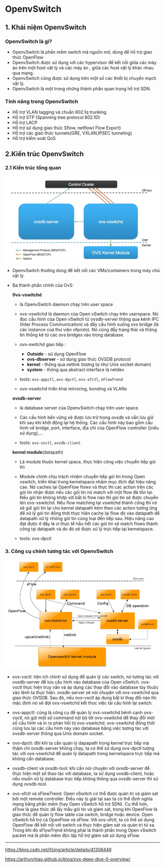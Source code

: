 # OpenvSwitch




## 1. Khái niệm OpenvSwitch

### OpenvSwitch là gì?
  
* OpenvSwitch là phần mềm switch mã nguồn mở, dùng để hỗ trợ giao thức OpenFlow
* OpenvSwitch được sử dụng với các hypervisor để kết nối giữa các máy ảo trên một host vật lý và các máy ảo , giữa các host vật lý khác nhau qua mạng.
*  OpenvSwitch cũng được sử dụng trên một số các thiết bị chuyển mạch vật lý.
* OpenvSwitch là một trong những thành phần quan trọng hỗ trợ SDN.

### Tính năng trong OpenvSwitch

* Hỗ trợ VLAN tagging và chuẩn 802.1q trunking
* Hỗ trợ STP (Spanning tree protocol 802.1D)
* Hỗ trợ LACP
* Hỗ trợ sử dụng giao thức Sflow, netflow( Flow Export)
* Hỗ trợ các giao thức tunnels(GRE, VXLAN,IPSEC tunneling)
* Hỗ trợ kiểm soát QoS

## 2.Kiến trúc OpenvSwitch

### 2.1 Kiến trúc tổng quan

![images](../images/ovs1.jpg)

* OpenvSwitch thường dùng để kết nối các VMs/containers trong máy chủ vật lý. 

* Ba thành phần chính của OvS:

    **0vs-vswitchd**

    - là OpenvSwitch daemon chạy trên user space
    - ovs-vswitchd là daemon của Open vSwitch chạy trên userspace. Nó đọc cấu hình của Open vSwitch từ ovsdb-server thông qua kênh IPC (Inter Process Communication) và đẩy cấu hình xuống ovs bridge (là các instance của thư viện ofproto). Nó cũng đẩy trạng thái và thông tin thống kê từ các ovs bridges vào trong database.
    - ovs-switchd giao tiếp :
        - **Outside** - sử dụng OpenFlow
        - **ovs-dbserver** - sử dụng giao thức OVSDB protocol
        - **kernel** - thông qua netlink (tương tự như Unix socket domain)
        - **system** - thông qua abstract interface là netdev
    - tools: `ovs-appctl`, `ovs-dpctl`, `ovs-ofctl`, `sFlowTrend`

    - ovs-vswitchd triển khai mirroring, bonding và VLANs

    **ovsdb-server**

    - là database server của OpenvSwitch chạy trên user space.

    - Các cấu hình bền vững sẽ được lưu trữ trong ovsdb và vẫn lưu giữ khi sau khi khởi động lại hệ thống. Các cấu hình này bao gồm cấu hình về bridge, port, interface, địa chỉ của OpenFlow controller ()nếu sử dụng),...

    - tools:  `ovs-vsctl`, `ovsdb-client`

    **kernel module**(datapath)
    - Là module thuộc kernel space, thực hiện công việc chuyển tiếp gói tin
    
    - Module chính chịu trách nhiệm chuyển tiếp gói tin trong Open vswitch, triển khai trong kernelspace nhằm mục đích đạt hiệu năng cao. Nó caches lại OpenFlow flows và thực thi các action trên các gói tin nhận được nếu các gói tin nó match với một flow đã tồn tại. Nếu gói tin không khớp với bất kì flow nào thì gói tin sẽ được chuyển lên ovs-vswitchd. Nếu flow matching tại vswitchd thành công thì nó sẽ gửi gói tin lại cho kernel datapath kèm theo các action tương ứng để xử lý gói tin đồng thời thực hiện cache lại flow đó vào datapath để datapath xử lý những gói tin cùng loại đến tiếp sau. Hiệu năng cao đạt được ở đây là vì thực tế hầu hết các gói tin sẽ match flows thành công tại datapath và do đó sẽ được xử lý trực tiếp tại kernelspace.


    - tools: ovs-dpctl

### 3. Công cụ chính tương tác với OpenvSwitch

![images](../images/ovs3.jpg)

* ovs-vsctl: tiện ích chính sử dụng để quản lý các switch, nó tương tác với ovsdb-server để lưu cấu hình vào database của Open vSwitch. ovs-vsctl thực hiện truy vấn và áp dụng các thay đổi vào database tùy thuộc vào lệnh ta thực hiện. ovsdb-server sẽ nói chuyện với ovs-vswitchd qua giao thức OVSDB. Sau đó, nếu ovs-vsctl áp dụng bất kì thay đổi nào thì mặc định nó sẽ đợi ovs-vswitchd kết thúc việc tái cấu hình lại switch.

* ovs-appctl: cũng là công cụ để quản lý ovs-vswitchd bênh cạnh ovs-vsctl, nó gửi một số command nội bộ tới ovs-vswitchd để thay đổi một số cấu hình và in ra phản hồi từ ovs-vswitchd. ovs-vswitchd đồng thời cũng lưu lại các cấu hình này vào database bằng việc tương tác với ovsdb-server thông qua Unix domain socket.

* ovs-dpctl: đôi khi ta cần quản lý dapapath trong kernel trực tiếp mà thậm chí ovsdb-server không chạy, ta có thể sử dụng ovs-dpctl tương tác với ovs-vswitchd để quản lý datapath trong kernelspace trực tiếp mà không cần database.

* ovsdb-client và ovsdb-tool: khi cần nói chuyện với ovsdb-server để thực hiện một số thao tác với database, ta sử dụng ovsdb-client, hoặc nếu muốn xử lý database trực tiếp không thông qua ovsdb-server thì sử dụng ovsdb-tool.

* ovs-ofctl và sFlowTrend: Open vSwitch có thể được quản trị và giám sát bởi một remote controller. Điều này lý giải tại sao ta có thể định nghĩa mạng bằng phần mềm (hay Open vSwitch hỗ trợ SDN). Cụ thể hơn, sFlow là giao thức dể lấy mẫu gói tin và giám sát, trong khi OpenFlow là giao thức để quản lý flow table của switch, bridge hoặc device. Open vSwitch hỗ trợ cả OpenFlow và sFlow. Với ovs-ofctl, ta có thể sử dụng OpenFlow để kết nối với switch và thực hiện giám sát và quản trị từ xa. Trong khi đó sFlowTrend không phải là thành phần trong Open vSwitch packet mà là phần mềm độc lập hỗ trợ giám sát sử dụng sFlow.


---

https://blog.csdn.net/ifzing/article/details/41308449


https://arthurchiao.github.io/blog/ovs-deep-dive-0-overview/